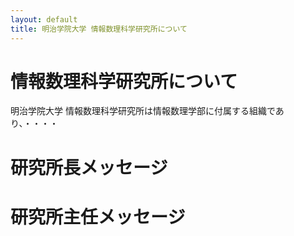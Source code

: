```yaml
---
layout: default
title: 明治学院大学 情報数理科学研究所について
---
```


# 情報数理科学研究所について

明治学院大学 情報数理科学研究所は情報数理学部に付属する組織であり、・・・・


# 研究所長メッセージ

# 研究所主任メッセージ
